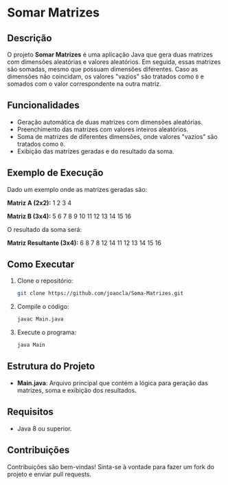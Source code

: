# Somar Matrizes

## Descrição

O projeto **Somar Matrizes** é uma aplicação Java que gera duas matrizes com dimensões aleatórias e valores aleatórios. Em seguida, essas matrizes são somadas, mesmo que possuam dimensões diferentes. Caso as dimensões não coincidam, os valores "vazios" são tratados como `0` e somados com o valor correspondente na outra matriz.

## Funcionalidades

- Geração automática de duas matrizes com dimensões aleatórias.
- Preenchimento das matrizes com valores inteiros aleatórios.
- Soma de matrizes de diferentes dimensões, onde valores "vazios" são tratados como `0`.
- Exibição das matrizes geradas e do resultado da soma.

## Exemplo de Execução

Dado um exemplo onde as matrizes geradas são:

**Matriz A (2x2):**
1 2 3 4

**Matriz B (3x4):**
5 6 7 8 9 10 11 12 13 14 15 16

O resultado da soma será:

**Matriz Resultante (3x4):**
6 8 7 8 12 14 11 12 13 14 15 16

## Como Executar

1. Clone o repositório:
   ```bash
   git clone https://github.com/joaocla/Soma-Matrizes.git

2. Compile o código:
   ```bash
   javac Main.java

3. Execute o programa:
   ```bash
   java Main

## Estrutura do Projeto

- **Main.java**: Arquivo principal que contém a lógica para geração das matrizes, soma e exibição dos resultados.

## Requisitos

- Java 8 ou superior.

## Contribuições

Contribuições são bem-vindas! Sinta-se à vontade para fazer um fork do projeto e enviar pull requests.
